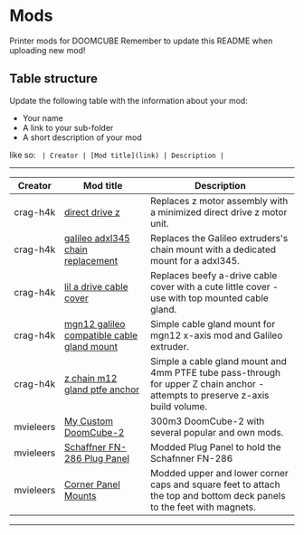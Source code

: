 # Mods

Printer mods for DOOMCUBE
Remember to update this README when uploading new mod!

## Table structure

Update the following table with the information about your mod:
- Your name
- A link to your sub-folder
- A short description of your mod

like so:
`
| Creator | [Mod title](link) | Description |`

---

| Creator | Mod title | Description |
| --- | --- | --- |
| crag-h4k | [direct drive z](./crag-h4k/direct-drive-z) |Replaces z motor assembly with a minimized direct drive z motor unit. |
| crag-h4k | [galileo adxl345 chain replacement](./crag-h4k/galileo-adxl345-chain-replacement) |Replaces the Galileo extruders's chain mount with a dedicated mount for a adxl345. |
| crag-h4k | [lil a drive cable cover](./crag-h4k/lil-a-drive-cable-cover) | Replaces beefy a-drive cable cover with a cute little cover - use with top mounted cable gland. |
| crag-h4k | [mgn12 galileo compatible cable gland mount](./crag-h4k/mgn12-galileo-cable-gland) | Simple cable gland mount for mgn12 x-axis mod and Galileo extruder. |
| crag-h4k | [z chain m12 gland ptfe anchor](./crag-h4k/z-chain-cable-gland-ptfe-anchor) | Simple a cable gland mount and 4mm PTFE tube pass-through for upper Z chain anchor - attempts to preserve z-axis build volume.  |
| mvieleers | [My Custom DoomCube-2](./mvieleers/my_doomcube) | 300m3 DoomCube-2 with several popular and own mods. |
| mvieleers | [Schaffner FN-286 Plug Panel](./mvieleers/fn-286_plug_panel) | Modded Plug Panel to hold the Schafnner FN-286|
| mvieleers | [Corner Panel Mounts](./mvieleers/corner_panel_mounts)| Modded upper and lower corner caps and square feet to attach the top and bottom deck panels to the feet with magnets. |

---
